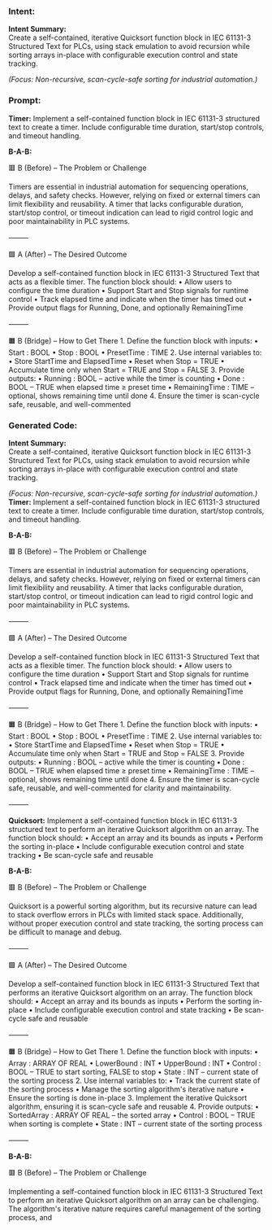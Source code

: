 ### Intent:
**Intent Summary:**  
Create a self-contained, iterative Quicksort function block in IEC 61131-3 Structured Text for PLCs, using stack emulation to avoid recursion while sorting arrays in-place with configurable execution control and state tracking.  

*(Focus: Non-recursive, scan-cycle-safe sorting for industrial automation.)*

### Prompt:
**Timer:**
Implement a self-contained function block in IEC 61131-3 structured text to create a timer. Include configurable time duration, start/stop controls, and timeout handling.

**B-A-B:**

🟥 B (Before) – The Problem or Challenge

Timers are essential in industrial automation for sequencing operations, delays, and safety checks. However, relying on fixed or external timers can limit flexibility and reusability. A timer that lacks configurable duration, start/stop control, or timeout indication can lead to rigid control logic and poor maintainability in PLC systems.

⸻

🟩 A (After) – The Desired Outcome

Develop a self-contained function block in IEC 61131-3 Structured Text that acts as a flexible timer. The function block should:
	•	Allow users to configure the time duration
	•	Support Start and Stop signals for runtime control
	•	Track elapsed time and indicate when the timer has timed out
	•	Provide output flags for Running, Done, and optionally RemainingTime

⸻

🟧 B (Bridge) – How to Get There
	1.	Define the function block with inputs:
	•	Start : BOOL
	•	Stop : BOOL
	•	PresetTime : TIME
	2.	Use internal variables to:
	•	Store StartTime and ElapsedTime
	•	Reset when Stop = TRUE
	•	Accumulate time only when Start = TRUE and Stop = FALSE
	3.	Provide outputs:
	•	Running : BOOL – active while the timer is counting
	•	Done : BOOL – TRUE when elapsed time ≥ preset time
	•	RemainingTime : TIME – optional, shows remaining time until done
	4.	Ensure the timer is scan-cycle safe, reusable, and well-commented

### Generated Code:
**Intent Summary:**  
Create a self-contained, iterative Quicksort function block in IEC 61131-3 Structured Text for PLCs, using stack emulation to avoid recursion while sorting arrays in-place with configurable execution control and state tracking.  

*(Focus: Non-recursive, scan-cycle-safe sorting for industrial automation.)*
**Timer:**
Implement a self-contained function block in IEC 61131-3 structured text to create a timer. Include configurable time duration, start/stop controls, and timeout handling.

**B-A-B:**

🟥 B (Before) – The Problem or Challenge

Timers are essential in industrial automation for sequencing operations, delays, and safety checks. However, relying on fixed or external timers can limit flexibility and reusability. A timer that lacks configurable duration, start/stop control, or timeout indication can lead to rigid control logic and poor maintainability in PLC systems.

⸻

🟩 A (After) – The Desired Outcome

Develop a self-contained function block in IEC 61131-3 Structured Text that acts as a flexible timer. The function block should:
	•	Allow users to configure the time duration
	•	Support Start and Stop signals for runtime control
	•	Track elapsed time and indicate when the timer has timed out
	•	Provide output flags for Running, Done, and optionally RemainingTime

⸻

🟧 B (Bridge) – How to Get There
	1.	Define the function block with inputs:
	•	Start : BOOL
	•	Stop : BOOL
	•	PresetTime : TIME
	2.	Use internal variables to:
	•	Store StartTime and ElapsedTime
	•	Reset when Stop = TRUE
	•	Accumulate time only when Start = TRUE and Stop = FALSE
	3.	Provide outputs:
	•	Running : BOOL – active while the timer is counting
	•	Done : BOOL – TRUE when elapsed time ≥ preset time
	•	RemainingTime : TIME – optional, shows remaining time until done
	4.	Ensure the timer is scan-cycle safe, reusable, and well-commented for clarity and maintainability.

⸻

**Quicksort:**
Implement a self-contained function block in IEC 61131-3 structured text to perform an iterative Quicksort algorithm on an array. The function block should:
	•	Accept an array and its bounds as inputs
	•	Perform the sorting in-place
	•	Include configurable execution control and state tracking
	•	Be scan-cycle safe and reusable

**B-A-B:**

🟥 B (Before) – The Problem or Challenge

Quicksort is a powerful sorting algorithm, but its recursive nature can lead to stack overflow errors in PLCs with limited stack space. Additionally, without proper execution control and state tracking, the sorting process can be difficult to manage and debug.

⸻

🟩 A (After) – The Desired Outcome

Develop a self-contained function block in IEC 61131-3 Structured Text that performs an iterative Quicksort algorithm on an array. The function block should:
	•	Accept an array and its bounds as inputs
	•	Perform the sorting in-place
	•	Include configurable execution control and state tracking
	•	Be scan-cycle safe and reusable

⸻

🟧 B (Bridge) – How to Get There
	1.	Define the function block with inputs:
	•	Array : ARRAY OF REAL
	•	LowerBound : INT
	•	UpperBound : INT
	•	Control : BOOL – TRUE to start sorting, FALSE to stop
	•	State : INT – current state of the sorting process
	2.	Use internal variables to:
	•	Track the current state of the sorting process
	•	Manage the sorting algorithm's iterative nature
	•	Ensure the sorting is done in-place
	3.	Implement the iterative Quicksort algorithm, ensuring it is scan-cycle safe and reusable
	4.	Provide outputs:
	•	SortedArray : ARRAY OF REAL – the sorted array
	•	Control : BOOL – TRUE when sorting is complete
	•	State : INT – current state of the sorting process

⸻

**B-A-B:**

🟥 B (Before) – The Problem or Challenge

Implementing a self-contained function block in IEC 61131-3 Structured Text to perform an iterative Quicksort algorithm on an array can be challenging. The algorithm's iterative nature requires careful management of the sorting process, and
